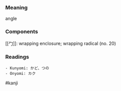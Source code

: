 ### Meaning

angle

### Components

[[勹]]: wrapping enclosure; wrapping radical (no. 20)

### Readings

```
- Kunyomi: かど、つの
- Onyomi: カク
```

#kanji